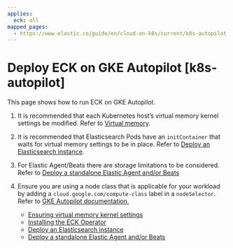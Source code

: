 ```yaml
---
applies:
  eck: all
mapped_pages:
  - https://www.elastic.co/guide/en/cloud-on-k8s/current/k8s-autopilot.html
---
```


# Deploy ECK on GKE Autopilot [k8s-autopilot]

This page shows how to run ECK on GKE Autopilot.

1. It is recommended that each Kubernetes host’s virtual memory kernel settings be modified. Refer to [Virtual memory](virtual-memory.md).
2. It is recommended that Elasticsearch Pods have an `initContainer` that waits for virtual memory settings to be in place. Refer to [Deploy an Elasticsearch instance](k8s-autopilot-deploy-elasticsearch.md).
3. For Elastic Agent/Beats there are storage limitations to be considered. Refer to [Deploy a standalone Elastic Agent and/or Beats](k8s-autopilot-deploy-agent-beats.md)
4. Ensure you are using a node class that is applicable for your workload by adding a `cloud.google.com/compute-class` label in a `nodeSelector`. Refer to [GKE Autopilot documentation.](https://cloud.google.com/kubernetes-engine/docs/concepts/autopilot-compute-classes)

    * [Ensuring virtual memory kernel settings](k8s-autopilot-setting-virtual-memory.md)
    * [Installing the ECK Operator](k8s-autopilot-deploy-operator.md)
    * [Deploy an Elasticsearch instance](k8s-autopilot-deploy-elasticsearch.md)
    * [Deploy a standalone Elastic Agent and/or Beats](k8s-autopilot-deploy-agent-beats.md)






